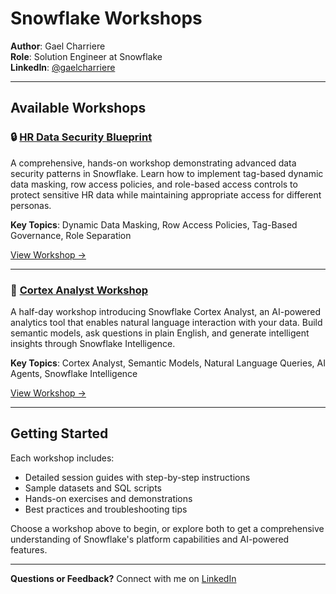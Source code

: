 # Snowflake Workshops

**Author**: Gael Charriere  
**Role**: Solution Engineer at Snowflake  
**LinkedIn**: [@gaelcharriere](https://www.linkedin.com/in/gaelcharriere/)

---

## Available Workshops

### 🔒 [HR Data Security Blueprint](./hr/)
A comprehensive, hands-on workshop demonstrating advanced data security patterns in Snowflake. Learn how to implement tag-based dynamic data masking, row access policies, and role-based access controls to protect sensitive HR data while maintaining appropriate access for different personas.

**Key Topics**: Dynamic Data Masking, Row Access Policies, Tag-Based Governance, Role Separation

[View Workshop →](./hr/README.md)

---

### 🤖 [Cortex Analyst Workshop](./analyst/)
A half-day workshop introducing Snowflake Cortex Analyst, an AI-powered analytics tool that enables natural language interaction with your data. Build semantic models, ask questions in plain English, and generate intelligent insights through Snowflake Intelligence.

**Key Topics**: Cortex Analyst, Semantic Models, Natural Language Queries, AI Agents, Snowflake Intelligence

[View Workshop →](./analyst/README.md)

---

## Getting Started

Each workshop includes:
- Detailed session guides with step-by-step instructions
- Sample datasets and SQL scripts
- Hands-on exercises and demonstrations
- Best practices and troubleshooting tips

Choose a workshop above to begin, or explore both to get a comprehensive understanding of Snowflake's platform capabilities and AI-powered features.

---

**Questions or Feedback?** Connect with me on [LinkedIn](https://www.linkedin.com/in/gaelcharriere/)

